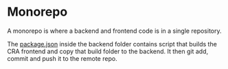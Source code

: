 # Monorepo

A monorepo is where a backend and frontend code is in a single repository.

The [package.json](/backend/package.json) inside the backend folder contains script that builds the CRA frontend and copy that build folder to the backend. It then git add, commit and push it to the remote repo.
